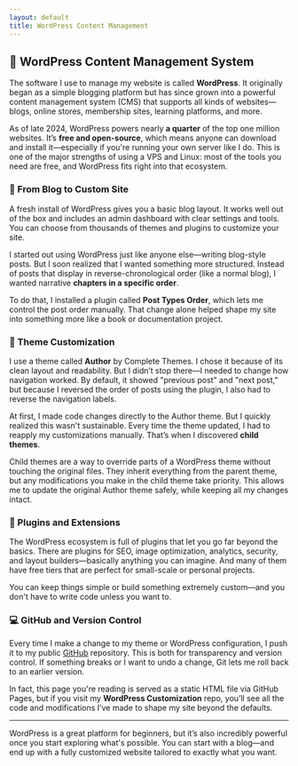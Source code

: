 ```yaml
---
layout: default
title: WordPress Content Management
---
```


## 📝 WordPress Content Management System

The software I use to manage my website is called **WordPress**. It originally began as a simple blogging platform but has since grown into a powerful content management system (CMS) that supports all kinds of websites—blogs, online stores, membership sites, learning platforms, and more.

As of late 2024, WordPress powers nearly **a quarter** of the top one million websites. It’s **free and open-source**, which means anyone can download and install it—especially if you're running your own server like I do. This is one of the major strengths of using a VPS and Linux: most of the tools you need are free, and WordPress fits right into that ecosystem.

### 🧱 From Blog to Custom Site

A fresh install of WordPress gives you a basic blog layout. It works well out of the box and includes an admin dashboard with clear settings and tools. You can choose from thousands of themes and plugins to customize your site.

I started out using WordPress just like anyone else—writing blog-style posts. But I soon realized that I wanted something more structured. Instead of posts that display in reverse-chronological order (like a normal blog), I wanted narrative **chapters in a specific order**.

To do that, I installed a plugin called **Post Types Order**, which lets me control the post order manually. That change alone helped shape my site into something more like a book or documentation project.

### 🎨 Theme Customization

I use a theme called **Author** by Complete Themes. I chose it because of its clean layout and readability. But I didn’t stop there—I needed to change how navigation worked. By default, it showed "previous post" and "next post," but because I reversed the order of posts using the plugin, I also had to reverse the navigation labels.

At first, I made code changes directly to the Author theme. But I quickly realized this wasn't sustainable. Every time the theme updated, I had to reapply my customizations manually. That’s when I discovered **child themes**.

Child themes are a way to override parts of a WordPress theme without touching the original files. They inherit everything from the parent theme, but any modifications you make in the child theme take priority. This allows me to update the original Author theme safely, while keeping all my changes intact.

### 🧩 Plugins and Extensions

The WordPress ecosystem is full of plugins that let you go far beyond the basics. There are plugins for SEO, image optimization, analytics, security, and layout builders—basically anything you can imagine. And many of them have free tiers that are perfect for small-scale or personal projects.

You can keep things simple or build something extremely custom—and you don't have to write code unless you want to.

### 💻 GitHub and Version Control

Every time I make a change to my theme or WordPress configuration, I push it to my public [GitHub](https://github.com/stationaryreality/Wordpress-Customization) repository. This is both for transparency and version control. If something breaks or I want to undo a change, Git lets me roll back to an earlier version.

In fact, this page you're reading is served as a static HTML file via GitHub Pages, but if you visit my **WordPress Customization** repo, you’ll see all the code and modifications I’ve made to shape my site beyond the defaults.

---

WordPress is a great platform for beginners, but it’s also incredibly powerful once you start exploring what's possible. You can start with a blog—and end up with a fully customized website tailored to exactly what you want.

